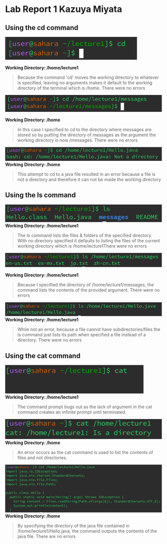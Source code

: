 # Lab Report 1                          Kazuya Miyata 

## Using the cd command  

![Image](images/cd1.png)

**Working Directory: /home/lecture1**  

>Because the command 'cd' moves the working directory to whatever is specified, leaving no arguments makes it default to the working directory of the terminal which is /home. There were no errors

![Image](images/cd4.png)  

**Working Directory: /home**  

> In this case I specified to cd to the directory where messages are stored so by putting the directory of messages as the argument the working directory is now /messages. There were no errors

![Image](images/cd3.png)  
**Working Directory: /home**  

>This attempt to cd to a java file resulted in an error because a file is not a directory and therefore it can not be made the working directory

## Using the ls command  

![Image](images/ls1.png)  
**Working Directory: /home/lecture1**  

> The ls command lists the files & folders of the specified directory. With no directory specified it defaults to listing the files of the current working directory which is /home/lecture1There were no errors

![Image](images/ls2.png)  

**Working Directory: /home/lecture1**    

> Because I specified the directory of /home/lecture1/messages, the command lists the contents of the provided argument. There were no errors

![Image](images/ls3.png)  
**Working Directory: /home/lecture1**  

> While not an error, because a file cannot have subdirectories/files the ls command just lists its path when specified a file instead of a directory. There were no errors

## Using the cat command  

![Image](images/cat1.png)  
**Working Directory: /home/lecture1**    

> The command prompt bugs out as the lack of argument in the cat command creates an infinite prompt until terminated. 

![Image](images/cat2.png)  
**Working Directory: /home**    

> An error occurs as the cat command is used to list the contents of files and not directories. 

![Image](images/cat3.png)  
**Working Directory: /home**    

> By specifying the directory of the java file contained in /home/lecture1/Hello.java, the command outputs the contents of the java file.
> There are no errors 

